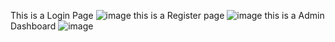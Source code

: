 This is a Login Page
![image](https://github.com/sahebkumar3155/login_system/assets/113451461/1e1d1172-3291-4f98-9fa9-b2ad45acaa0b)
this is a Register page
![image](https://github.com/sahebkumar3155/login_system/assets/113451461/b9c89837-f36d-4df0-90b6-7ba9a701a6e6)
this is a Admin Dashboard
![image](https://github.com/sahebkumar3155/login_system/assets/113451461/9e8991c8-036f-41e1-a4bb-1bf8933ff9a2)

